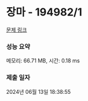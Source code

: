 # 장마 - 194982/1 

[문제 링크](https://level.goorm.io/exam/194982/%EC%9E%A5%EB%A7%88/quiz/1) 

### 성능 요약

메모리: 66.71 MB, 시간: 0.18 ms

### 제출 일자

2024년 06월 13일 18:38:55

